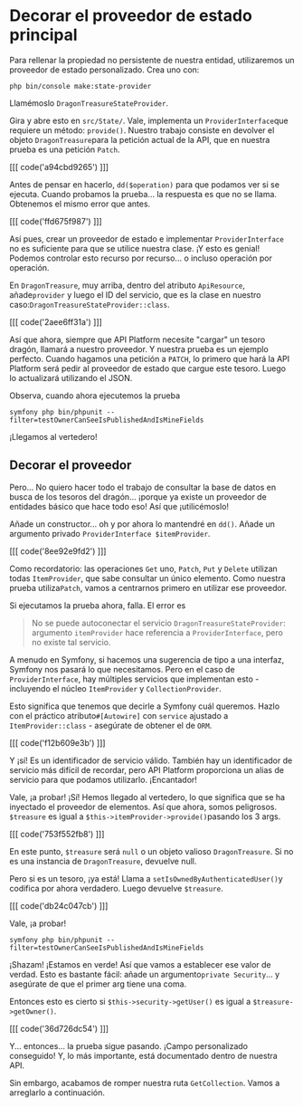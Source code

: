 # Decorar el proveedor de estado principal

Para rellenar la propiedad no persistente de nuestra entidad, utilizaremos un proveedor de estado personalizado. Crea uno con:

```terminal
php bin/console make:state-provider
```

Llamémoslo `DragonTreasureStateProvider`.

Gira y abre esto en `src/State/`. Vale, implementa un `ProviderInterface`que requiere un método: `provide()`. Nuestro trabajo consiste en devolver el objeto `DragonTreasure`para la petición actual de la API, que en nuestra prueba es una petición `Patch`.

[[[ code('a94cbd9265') ]]]

Antes de pensar en hacerlo, `dd($operation)` para que podamos ver si se ejecuta. Cuando probamos la prueba... la respuesta es que no se llama. Obtenemos el mismo error que antes.

[[[ code('ffd675f987') ]]]

Así pues, crear un proveedor de estado e implementar `ProviderInterface` no es suficiente para que se utilice nuestra clase. ¡Y esto es genial! Podemos controlar esto recurso por recurso... o incluso operación por operación.

En `DragonTreasure`, muy arriba, dentro del atributo `ApiResource`, añade`provider` y luego el ID del servicio, que es la clase en nuestro caso:`DragonTreasureStateProvider::class`.

[[[ code('2aee6ff31a') ]]]

Así que ahora, siempre que API Platform necesite "cargar" un tesoro dragón, llamará a nuestro proveedor. Y nuestra prueba es un ejemplo perfecto. Cuando hagamos una petición a `PATCH`, lo primero que hará la API Platform será pedir al proveedor de estado que cargue este tesoro. Luego lo actualizará utilizando el JSON.

Observa, cuando ahora ejecutemos la prueba

```terminal-silent
symfony php bin/phpunit --filter=testOwnerCanSeeIsPublishedAndIsMineFields
```

¡Llegamos al vertedero!

## Decorar el proveedor

Pero... No quiero hacer todo el trabajo de consultar la base de datos en busca de los tesoros del dragón... ¡porque ya existe un proveedor de entidades básico que hace todo eso! Así que ¡utilicémoslo!

Añade un constructor... oh y por ahora lo mantendré en `dd()`. Añade un argumento privado `ProviderInterface $itemProvider`.

[[[ code('8ee92e9fd2') ]]]

Como recordatorio: las operaciones `Get` uno, `Patch`, `Put` y `Delete` utilizan todas `ItemProvider`, que sabe consultar un único elemento. Como nuestra prueba utiliza`Patch`, vamos a centrarnos primero en utilizar ese proveedor.

Si ejecutamos la prueba ahora, falla. El error es

> No se puede autoconectar el servicio `DragonTreasureStateProvider`: argumento `itemProvider`
> hace referencia a `ProviderInterface`, pero no existe tal servicio.

A menudo en Symfony, si hacemos una sugerencia de tipo a una interfaz, Symfony nos pasará lo que necesitamos. Pero en el caso de `ProviderInterface`, hay múltiples servicios que implementan esto - incluyendo el núcleo `ItemProvider` y `CollectionProvider`.

Esto significa que tenemos que decirle a Symfony cuál queremos. Hazlo con el práctico atributo`#[Autowire]` con `service` ajustado a `ItemProvider::class` - asegúrate de obtener el de `ORM`.

[[[ code('f12b609e3b') ]]]

Y ¡sí! Es un identificador de servicio válido. También hay un identificador de servicio más difícil de recordar, pero API Platform proporciona un alias de servicio para que podamos utilizarlo. ¡Encantador!

Vale, ¡a probar! ¡Sí! Hemos llegado al vertedero, lo que significa que se ha inyectado el proveedor de elementos. Así que ahora, somos peligrosos. `$treasure` es igual a `$this->itemProvider->provide()`pasando los 3 args.

[[[ code('753f552fb8') ]]]

En este punto, `$treasure` será `null` o un objeto valioso `DragonTreasure`. Si no es una instancia de `DragonTreasure`, devuelve null.

Pero si es un tesoro, ¡ya está! Llama a `setIsOwnedByAuthenticatedUser()`y codifica por ahora verdadero. Luego devuelve `$treasure`.

[[[ code('db24c047cb') ]]]

Vale, ¡a probar!

```terminal-silent
symfony php bin/phpunit --filter=testOwnerCanSeeIsPublishedAndIsMineFields
```

¡Shazam! ¡Estamos en verde! Así que vamos a establecer ese valor de verdad. Esto es bastante fácil: añade un argumento`private Security`... y asegúrate de que el primer arg tiene una coma.

Entonces esto es cierto si `$this->security->getUser()` es igual a `$treasure->getOwner()`.

[[[ code('36d726dc54') ]]]

Y... entonces... la prueba sigue pasando. ¡Campo personalizado conseguido! Y, lo más importante, está documentado dentro de nuestra API.

Sin embargo, acabamos de romper nuestra ruta `GetCollection`. Vamos a arreglarlo a continuación.
